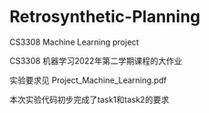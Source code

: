 # Retrosynthetic-Planning
CS3308 Machine Learning project

CS3308 机器学习2022年第二学期课程的大作业

实验要求见 Project_Machine_Learning.pdf

本次实验代码初步完成了task1和task2的要求
